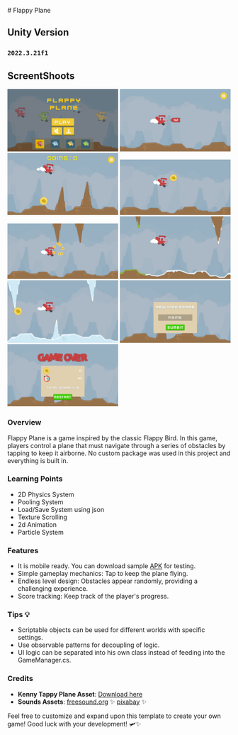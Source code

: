 ﻿﻿# Flappy Plane

## Unity Version
###  `2022.3.21f1`

## ScreentShoots


<img src="https://github.com/umar1O1/Flappy-Plane/blob/main/ScreenShots/1.png" width="250" > <img src="https://github.com/umar1O1/Flappy-Plane/blob/main/ScreenShots/2.png" width="250" >
<img src="https://github.com/umar1O1/Flappy-Plane/blob/main/ScreenShots/3.png" width="250" > <img src="https://github.com/umar1O1/Flappy-Plane/blob/main/ScreenShots/4.png" width="250" >
<img src="https://github.com/umar1O1/Flappy-Plane/blob/main/ScreenShots/5.png" width="250" > <img src="https://github.com/umar1O1/Flappy-Plane/blob/main/ScreenShots/6.png" width="250" >
<img src="https://github.com/umar1O1/Flappy-Plane/blob/main/ScreenShots/7.png" width="250" > <img src="https://github.com/umar1O1/Flappy-Plane/blob/main/ScreenShots/8.png" width="250" >
<img src="https://github.com/umar1O1/Flappy-Plane/blob/main/ScreenShots/9.png" width="250" >

### Overview
Flappy Plane is a game inspired by the classic Flappy Bird. In this game, players control a plane that must navigate through a series of obstacles by tapping to keep it airborne. 
No custom package was used in this project and everything is built in.

### Learning Points 

- 2D Physics System
- Pooling System
- Load/Save System using json
- Texture Scrolling
- 2d Animation
- Particle System



### Features
- It is mobile ready. You can download sample [APK](https://github.com/umar1O1/Flappy-Plane/blob/main/Apk/FlappyPlane.apk) for testing.
- Simple gameplay mechanics: Tap to keep the plane flying.
- Endless level design: Obstacles appear randomly, providing a challenging experience.
- Score tracking: Keep track of the player's progress.




### Tips :bulb:

* Scriptable objects can be used for different worlds with specific settings.
* Use observable patterns for decoupling of logic.
* UI logic can be separated into his own class instead of feeding into the GameManager.cs.


### Credits
- **Kenny Tappy Plane Asset**: [Download here](https://kenney.nl/assets/tappy-plane)
- **Sounds Assets**: [freesound.org](https://freesound.org/) ✨ [pixabay](https://pixabay.com/) ✨

Feel free to customize and expand upon this template to create your own game! Good luck with your development! 🛩️✨
